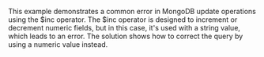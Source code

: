 This example demonstrates a common error in MongoDB update operations using the $inc operator. The $inc operator is designed to increment or decrement numeric fields, but in this case, it's used with a string value, which leads to an error. The solution shows how to correct the query by using a numeric value instead.